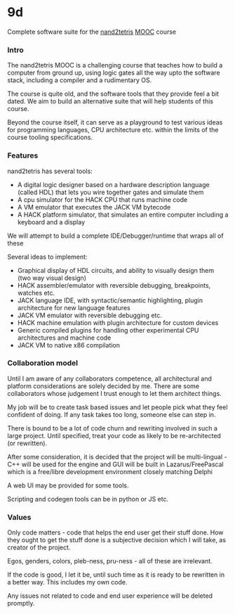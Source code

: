 # 9d
Complete software suite for the [nand2tetris](http://nand2tetris.org/) [MOOC](https://www.coursera.org/learn/build-a-computer) course


### Intro
The nand2tetris MOOC is a challenging course that teaches how to build a computer from ground up, using logic gates all the way upto the software stack, including a compiler and a rudimentary OS.

The course is quite old, and the software tools that they provide feel a bit dated. We aim to build an alternative suite that will help students of this course.

Beyond the course itself, it can serve as a playground to test various ideas for programming languages, CPU architecture etc. within the limits of the course tooling specifications.

### Features

nand2tetris has several tools:

 * A digital logic designer based on a hardware description language (called HDL) that lets you wire together gates and simulate them
 * A cpu simulator for the HACK CPU that runs machine code
 * A VM emulator that executes the JACK VM bytecode
 * A HACK platform simulator, that simulates an entire computer including a keyboard and a display
 
We will attempt to build a complete IDE/Debugger/runtime that wraps all of these 

Several ideas to implement:
 * Graphical display of HDL circuits, and ability to visually design them (two way visual design)
 * HACK assembler/emulator with reversible debugging, breakpoints, watches etc.
 * JACK language IDE, with syntactic/semantic highlighting, plugin architecture for new language features
 * JACK VM emulator with reversible debugging etc.
 * HACK machine emulation with plugin architecture for custom devices
 * Generic compiled plugins for handling other experimental CPU architectures and machine code
 * JACK VM to native x86 compilation
 
 
### Collaboration model

Until I am aware of any collaborators competence, all architectural and platform considerations are solely decided by me.
There are some collaborators whose judgement I trust enough to let them architect things.

My job will be to create task based issues and let people pick what they feel confident of doing. If any task takes too long, someone else can step in.

There is bound to be a lot of code churn and rewriting involved in such a large project. Until specified, treat your code as likely to be re-architected (or rewritten).

After some consideration, it is decided that the project will be multi-lingual - C++ will be used for the engine and GUI will be built in Lazarus/FreePascal which is a free/libre development environment closely matching Delphi

A web UI may be provided for some tools.

Scripting and codegen tools can be in python or JS etc.

### Values

Only code matters - code that helps the end user get their stuff done.
How they ought to get the stuff done is a subjective decision which I will take, as creator of the project.

Egos, genders, colors, pleb-ness, pru-ness - all of these are irrelevant.

If the code is good, I let it be, until such time as it is ready to be rewritten in a better way.
This includes my own code.

Any issues not related to code and end user experience will be deleted promptly.


